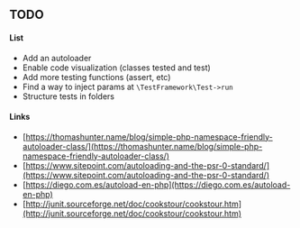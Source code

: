 ## TODO

#### List

* Add an autoloader
* Enable code visualization (classes tested and test)
* Add more testing functions (assert, etc)
* Find a way to inject params at `\TestFramework\Test->run`
* Structure tests in folders

#### Links

* [https://thomashunter.name/blog/simple-php-namespace-friendly-autoloader-class/](https://thomashunter.name/blog/simple-php-namespace-friendly-autoloader-class/)
* [https://www.sitepoint.com/autoloading-and-the-psr-0-standard/](https://www.sitepoint.com/autoloading-and-the-psr-0-standard/)
* [https://diego.com.es/autoload-en-php](https://diego.com.es/autoload-en-php)
* [http://junit.sourceforge.net/doc/cookstour/cookstour.htm](http://junit.sourceforge.net/doc/cookstour/cookstour.htm)